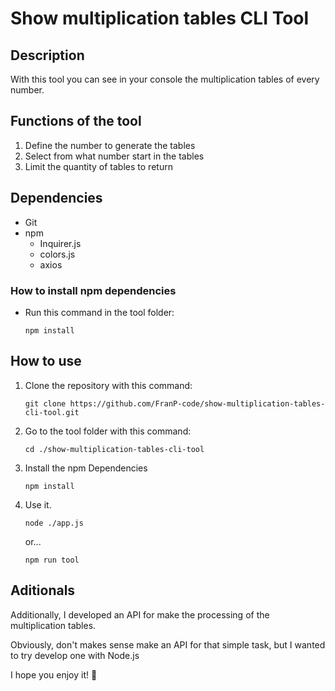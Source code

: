 # Show multiplication tables CLI Tool

## Description

With this tool you can see in your console the multiplication tables of every number.

## Functions of the tool

1. Define the number to generate the tables
2. Select from what number start in the tables
3. Limit the quantity of tables to return

## Dependencies

- Git
- npm
    - Inquirer.js
    - colors.js
    - axios

### How to install npm dependencies

- Run this command in the tool folder:
    ```
    npm install
    ```

## How to use

1. Clone the repository with this command:
    ```
    git clone https://github.com/FranP-code/show-multiplication-tables-cli-tool.git
    ```

2. Go to the tool folder with this command:
    ```
    cd ./show-multiplication-tables-cli-tool
    ```

3. Install the npm Dependencies
    ```
    npm install
    ```

4. Use it.

    ```
    node ./app.js
    ```

    or... 

    ```
    npm run tool
    ```

## Aditionals

Additionally, I developed an API for make the processing of the multiplication tables.

Obviously, don't makes sense make an API for that simple task, but I wanted to try develop one with Node.js


I hope you enjoy it! 🙌